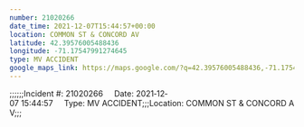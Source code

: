 ```yaml
---
number: 21020266
date_time: 2021-12-07T15:44:57+00:00
location: COMMON ST & CONCORD AV
latitude: 42.39576005488436
longitude: -71.17547991274645
type: MV ACCIDENT
google_maps_link: https://maps.google.com/?q=42.39576005488436,-71.17547991274645
---
```


;;;;;;Incident #: 21020266     Date: 2021‐12‐07 15:44:57     Type: MV ACCIDENT;;;Location: COMMON ST & CONCORD AV;;;
